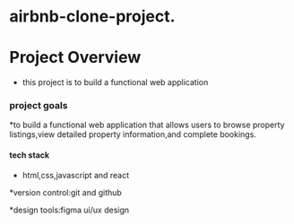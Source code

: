  # airbnb-clone-project.

 # Project Overview
 * this project is to build a functional web application

  ### project goals

   *to build a functional web application that allows users to browse property listings,view detailed property 
   information,and complete bookings.

   
 #### tech stack
 
 * html,css,javascript and react
   
*version control:git and github


*design tools:figma ui/ux design
